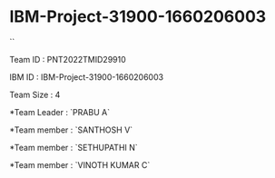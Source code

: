 # IBM-Project-31900-1660206003
<p align="center">
  <a href="https://github.com/IBM-EPBL/IBM-Project-31900-1660206003">
    <text src="Industry-specific intelligent fire management system">
     </a>
</p>
``
 </p>
 Team ID : PNT2022TMID29910
 </p>
 IBM ID : IBM-Project-31900-1660206003</p>
 Team Size : 4 </p>
  *Team Leader : `PRABU A` </p>
  *Team member : `SANTHOSH V` </p>
  *Team member : `SETHUPATHI N` </p>
  *Team member : `VINOTH KUMAR C` </p>
 
